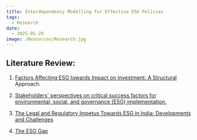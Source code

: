 ```yaml
---
title: Interdependency Modelling for Effective ESG Policies
tags:
  - Research
date:
  - 2025-05-29
image: /Resources/Research.jpg
---
```

## Literature Review:

1. [Factors Affecting ESG towards Impact on Investment: A Structural](https://doi.org/10.3390/su131910868) Approach.
    
2. [Stakeholders' perspectives on critical success factors for environmental, social, and governance (ESG) implementation.](https://doi.org/10.1016/j.jenvman.2024.121583)
    
3. [The Legal and Regulatory Impetus Towards ESG in India: Developments and Challenges](https://doi.org/10.2139/ssrn.4323313)
    
4. [The ESG Gap](https://doi.org/10.2139/ssrn.4293914)